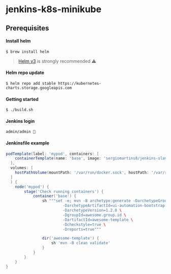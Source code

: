 # jenkins-k8s-minikube

## Prerequisites

#### Install helm
```shell script
$ brew install helm
```
> [Helm v3](https://helm.sh/docs/intro/install/) is strongly recommended ⚠️

#### Helm repo update
````shell script
$ helm repo add stable https://kubernetes-charts.storage.googleapis.com
````

#### Getting started
````shell script
$ ./build.sh
````

#### Jenkins login
```
admin/admin 🚨
``` 

#### Jenkinsfile example

````groovy
podTemplate(label: 'mypod', containers: [
    containerTemplate(name: 'base', image: 'sergiomartins8/jenkins-slave-base:1.0', ttyEnabled: true, command: 'cat')
  ],
  volumes: [
    hostPathVolume(mountPath: '/var/run/docker.sock', hostPath: '/var/run/docker.sock'),
  ]
  ) {
    node('mypod') {
        stage('Check running containers') {
            container('base') {
                sh """set -e; mvn -B archetype:generate -DarchetypeGroupId=com.github.sergiomartins8 \
                         -DarchetypeArtifactId=ui-automation-bootstrap \
                         -DarchetypeVersion=1.2.0 \
                         -DgroupId=awesome.group.id \
                         -DartifactId=awesome-template \
                         -Dcheckstyle=true \
                         -Dreports=true"""

                dir('awesome-template') {
                    sh 'mvn -B clean validate'
                }    
            }
        }
    }
}
````
